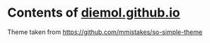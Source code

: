 # Contents of [diemol.github.io](https://diemol.github.io/)

Theme taken from https://github.com/mmistakes/so-simple-theme
